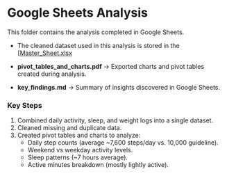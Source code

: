 # Google Sheets Analysis

This folder contains the analysis completed in Google Sheets.

- The cleaned dataset used in this analysis is stored in the [[Master_Sheet.xlsx](https://github.com/user-attachments/files/22186325/Master_Sheet.xlsx](https://github.com/aderonke-analytics/Bellabeat-Case-STudy/blob/6c4bcfc9af3b6ab3da4298a6f281a9bff02f83b7/data/clean_master_sheet%20-%20master.csv))
  
- **pivot_tables_and_charts.pdf** → Exported charts and pivot tables created during analysis.
- **key_findings.md** → Summary of insights discovered in Google Sheets.

### Key Steps
1. Combined daily activity, sleep, and weight logs into a single dataset.
2. Cleaned missing and duplicate data.
3. Created pivot tables and charts to analyze:
   - Daily step counts (average ~7,600 steps/day vs. 10,000 guideline).
   - Weekend vs weekday activity levels.
   - Sleep patterns (~7 hours average).
   - Active minutes breakdown (mostly lightly active).
